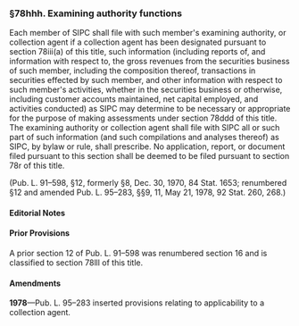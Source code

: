 ### §78hhh. Examining authority functions ###

Each member of SIPC shall file with such member's examining authority, or collection agent if a collection agent has been designated pursuant to section 78iii(a) of this title, such information (including reports of, and information with respect to, the gross revenues from the securities business of such member, including the composition thereof, transactions in securities effected by such member, and other information with respect to such member's activities, whether in the securities business or otherwise, including customer accounts maintained, net capital employed, and activities conducted) as SIPC may determine to be necessary or appropriate for the purpose of making assessments under section 78ddd of this title. The examining authority or collection agent shall file with SIPC all or such part of such information (and such compilations and analyses thereof) as SIPC, by bylaw or rule, shall prescribe. No application, report, or document filed pursuant to this section shall be deemed to be filed pursuant to section 78r of this title.

(Pub. L. 91–598, §12, formerly §8, Dec. 30, 1970, 84 Stat. 1653; renumbered §12 and amended Pub. L. 95–283, §§9, 11, May 21, 1978, 92 Stat. 260, 268.)

#### **Editorial Notes** ####

#### Prior Provisions ####

A prior section 12 of Pub. L. 91–598 was renumbered section 16 and is classified to section 78lll of this title.

#### Amendments ####

**1978**—Pub. L. 95–283 inserted provisions relating to applicability to a collection agent.